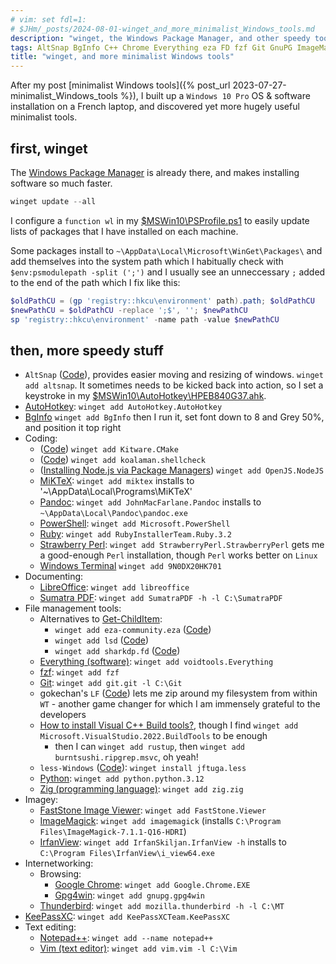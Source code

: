 ```yaml
---
# vim: set fdl=1:
# $JHm/_posts/2024-08-01-winget_and_more_minimalist_Windows_tools.md
description: "winget, the Windows Package Manager, and other speedy tools"
tags: AltSnap BgInfo C++ Chrome Everything eza FD fzf Git GnuPG ImageMagick IrfanView KeePassXC less LibreOffice LF LSD MiKTeX Notepad++ PowerShell Python Ruby Sumatra Thunderbird Vim Windows winget wt Zig
title: "winget, and more minimalist Windows tools"
---
```


After my post [minimalist Windows tools]({% post_url 2023-07-27-minimalist_Windows_tools %}), I built up a `Windows 10 Pro` OS & software installation on a French laptop, and discovered yet more hugely useful minimalist tools.

## first, winget
The [Windows Package Manager](https://en.wikipedia.org/wiki/Windows_Package_Manager) is already there, and makes installing software so much faster.

```powershell
winget update --all
```

I configure a `function wl` in my [$MSWin10\PSProfile.ps1](https://github.com/harriott/OS-MSWin10/blob/master/PSProfile.ps1) to easily update lists of packages that I have installed on each machine.

Some packages install to `~\AppData\Local\Microsoft\WinGet\Packages\` and add themselves into the system path which I habitually check with `$env:psmodulepath -split (';')` and I usually see an unneccessary `;` added to the end of the path which I fix like this:
```powershell
$oldPathCU = (gp 'registry::hkcu\environment' path).path; $oldPathCU
$newPathCU = $oldPathCU -replace ';$', ''; $newPathCU
sp 'registry::hkcu\environment' -name path -value $newPathCU
```

## then, more speedy stuff
- `AltSnap` ([Code](https://github.com/RamonUnch/AltSnap)), provides easier moving and resizing of windows. `winget add altsnap`. It sometimes needs to be kicked back into action, so I set a keystroke in my [$MSWin10\AutoHotkey\HPEB840G37.ahk](https://github.com/harriott/OS-MSWin10/blob/master/AutoHotkey/HPEB840G37.ahk).
- [AutoHotkey](http://en.wikipedia.org/wiki/AutoHotkey): `winget add AutoHotkey.AutoHotkey`
- [BgInfo](http://technet.microsoft.com/en-gb/sysinternals/bb897557.aspx) `winget add BgInfo` then I run it, set font down to 8 and Grey 50%, and position it top right
- Coding:
    - ([Code](https://github.com/Kitware/CMake)) `winget add Kitware.CMake`
    - ([Code](https://github.com/koalaman/shellcheck)) `winget add koalaman.shellcheck`
    - ([Installing Node.js via Package Managers](https://nodejs.org/en/download/package-manager/all)) `winget add OpenJS.NodeJS`
    - [MiKTeX](http://en.wikipedia.org/wiki/MiKTeX): `winget add miktex` installs to '~\AppData\Local\Programs\MiKTeX'
    - [Pandoc](http://en.wikipedia.org/wiki/Pandoc): `winget add JohnMacFarlane.Pandoc` installs to `~\AppData\Local\Pandoc\pandoc.exe`
    - [PowerShell](https://en.wikipedia.org/wiki/PowerShell): `winget add Microsoft.PowerShell`
    - [Ruby](https://en.wikipedia.org/wiki/Ruby_%28programming_language%29): `winget add RubyInstallerTeam.Ruby.3.2`
    - [Strawberry Perl](http://en.wikipedia.org/wiki/Strawberry_Perl): `winget add StrawberryPerl.StrawberryPerl` gets me a good-enough `Perl` installation, though `Perl` works better on `Linux`
    - [Windows Terminal](https://en.wikipedia.org/wiki/Windows_Terminal) `winget add 9N0DX20HK701`
- Documenting:
    - [LibreOffice](https://en.wikipedia.org/wiki/LibreOffice): `winget add libreoffice`
    - [Sumatra PDF](http://en.wikipedia.org/wiki/Sumatra_PDF): `winget add SumatraPDF -h -l C:\SumatraPDF`
- File management tools:
    - Alternatives to [Get-ChildItem](https://learn.microsoft.com/en-gb/powershell/module/microsoft.powershell.management/get-childitem):
        - `winget add eza-community.eza` ([Code](https://github.com/eza-community/eza))
        - `winget add lsd` ([Code](https://github.com/Peltoche/lsd))
        - `winget add sharkdp.fd` ([Code](https://github.com/sharkdp/fd))
    - [Everything (software)](https://en.wikipedia.org/wiki/Everything_%28software%29): `winget add voidtools.Everything`
    - [fzf](https://github.com/junegunn/fzf): `winget add fzf`
    - [Git](https://en.wikipedia.org/wiki/Git): `winget add git.git -l C:\Git`
    - gokechan's `LF` ([Code](https://github.com/gokcehan/lf)) lets me zip around my filesystem from within `WT` - another game changer for which I am immensely grateful to the developers
    - [How to install Visual C++ Build tools?](https://stackoverflow.com/questions/40504552/how-to-install-visual-c-build-tools), though I find `winget add Microsoft.VisualStudio.2022.BuildTools` to be enough
        - then I can `winget add rustup`, then `winget add burntsushi.ripgrep.msvc`, oh yeah!
    - `less-Windows` ([Code](https://github.com/jftuga/less-Windows)): `winget install jftuga.less`
    - [Python](http://en.wikipedia.org/wiki/Python_%28programming_language%29): `winget add python.python.3.12`
    - [Zig (programming language)](https://en.wikipedia.org/wiki/Zig_%28programming_language%29): `winget add zig.zig`
- Imagey:
    - [FastStone Image Viewer](https://en.wikipedia.org/wiki/FastStone_Image_Viewer): `winget add FastStone.Viewer`
    - [ImageMagick](http://en.wikipedia.org/wiki/ImageMagick): `winget add imagemagick` (installs `C:\Program Files\ImageMagick-7.1.1-Q16-HDRI`)
    - [IrfanView](https://en.wikipedia.org/wiki/IrfanView): `winget add IrfanSkiljan.IrfanView -h` installs to `C:\Program Files\IrfanView\i_view64.exe`
- Internetworking:
    - Browsing:
        - [Google Chrome](http://en.wikipedia.org/wiki/Google_Chrome): `winget add Google.Chrome.EXE`
        - [Gpg4win](https://en.wikipedia.org/wiki/Gpg4win): `winget add gnupg.gpg4win`
    - [Thunderbird](http://en.wikipedia.org/wiki/Mozilla_Thunderbird): `winget add mozilla.thunderbird -h -l C:\MT`
- [KeePassXC](https://en.wikipedia.org/wiki/KeePassXC): `winget add KeePassXCTeam.KeePassXC`
- Text editing:
    - [Notepad++](http://en.wikipedia.org/wiki/Notepad%2B%2B): `winget add --name notepad++`
    - [Vim (text editor)](http://en.wikipedia.org/wiki/Vim_%28text_editor%29): `winget add vim.vim -l C:\Vim`


